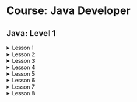 # Course: Java Developer
## Java: Level 1
<details>
<summary>Lesson 1</summary>

* Create empty project in IntelliJ IDEA, create fist class and main method in it.
* Create variables of all known primitive types (incl. String type).
* Create method, which calculates `a * (b + (c / d))` and return the result, where a, b, c and d - parameters of the 
method.
* Write a method, which takes 2 integers as a parameters and checks, if sum of them is in range from 10 to 20 (incl). 
If yes - 
return `true`, else `false`.
* Write a method which takes an integer as a parameter and returns `true` if this integer is negative.
* Write a method which takes a String `name` parameter and prints `Hello, $name` in the console.
* *Write a method that checks is year leap or not and prints the result to the console. Every 4th year is a leap, except 
every 100th
but every 400th is a leap also.
</details>

<details>
<summary>Lesson 2</summary>

* Create an Integer Array, which contains zeros and ones, ex. `[ 1, 1, 0, 0, 1, 0, 1, 1, 0, 0 ]`. Using a loop and a 
condition
replace zeros on ones, and ones on zeros.
* Create an Integer Array with the size 8, and using loop fill it with the next values: `0 3 6 9 12 15 18 21`.
* Create an array `[ 1, 5, 3, 2, 11, 4, 5, 2, 4, 8, 9, 1 ]` and all digits, that are below 6 multiply by 2.
* Create an square two-dimensions array (count of lines and columns are equals) and using loop, fill its diagonals
with ones.
* **Create one-dimension array and find the minimum and maximum (without using internet)
* **Write a method, which takes not-empty integer array. Method must return `true`, if there is a place in the array,
 where the sum of the right part is equals to the sum of the left part. Examples: 
    
    `checkBalance([2, 2, 2, 1, 2, 2, || 10, 1])` → `true`
    
    `checkBalance([1, 1, 1, || 2, 1])` → `true`
    
    Border of sides is shown by `||` symbols, do not include them in the array.
* ****Write a method, which takes one-dimension array, and the number `n` (maybe positive or negative).  Method must 
shift 
all elements in the array on the `n` places. To complicate the task - additional arrays are not allowed. Examples:

   `moveElements(int[1, 2, 3, 4, 5] arr, int 2)` → `int[4, 5, 1, 2, 3]`
   `moveElements(int[1, 2, 3, 4, 5] arr, int -2)` → `int[3, 4, 5, 1, 2]`
</details>

<details> 
<summary>Lesson 3</summary>

* Write a program, which makes a number, from 0 to 9, and gives to the user 3 tries to guess this number. On each try
computer must tell to the user is the guessed number is lower or higher. After the win/lose, the program must ask - 
`Repeat the game? 1 - Yes, 2 - No`
* *Create an array of words:

   `String[] words = {"apple", "orange", "lemon", "banana", "apricot", "avocado", "broccoli", "carrot", "cherry", 
   "garlic", "grape", "melon", "leak", "kiwi", "mango", "mushroom", "nut", "olive", "pea", "peanut", "pear", "pepper", 
   "pineapple", "pumpkin", "potato"}`
   
   When program starts, computer is randomly takes one word from the array and ask user to guess it. It takes the try 
   from the console and compares this try to the guessed word. If word not guessed, computer shows the letters, 
   which are in the right place. Example:
   
   `apple` - hidden word.
   
   `apricot` - user's try.
   
   `ap#############` - result. Use 15 repeated symbols `#` to hide the original lenght of the hidden word.
   
   Playing as long as user guesses the word.
   
   Use only lowercase letters.
</details>

<details>
<summary>Lesson 4</summary>

* Fully understand the code, try to rewrite it by yourself, trying not to peek at the training manual
* Rewrite win check on loops instead of lot of ifs
* *Try to rewrite win check, so it could work for 5x5 field, and the win length is 4.
* ***Try to rewrite AI, so it could block human turns.
</details>

<details>
<summary>Lesson 5</summary>

* Create class Employee with fields:
   * Full name
   * Position
   * email
   * phone number
   * age
* Class constructor must fill fields above when you create the instance of the class
* In Employee class create method, that prints info about Employee to the console
* Create an Array of 5 Employees
* *Using the loop, print the info about all Employees in the array 
</details>

<details>
<summary>Lesson 6</summary>

* Create classes:
   * Dog
   * Horse
   * Bird
   * Cat
   
   All of them should inherit from the Animal class
* Animals can perform actions:
   * Run
   * Jump
   * Swim
* To each action (method) you should pass a double parameter, which is:
   * length - for swimming and running
   * height - for jumping
* Every animal has own limits:
   * Run:
       * Cat = 200 meters
       * Dog = 500 meters
       * Horse = 1500 meters
       * Bird = 5 meters
   * Swim:
       * Cat and Bird cannot swim
       * Dog = 10 meters
       * Horse = 100 meters
   * Jump:
       * Cat = 2 meters
       * Dog = 0.4 meters
       * Horse = 3 meters
       * Bird = 0.1 meters
* When animal try to perform any action, we must return the result: is the action performed successfully. 

   Example: `dog.run(150);` → result = "Dog runs successfully!"
* *Add the count of created cats, dogs, and Animals in general
* *Add the range of animals limit. E.g one dog could have 400 meters run limit, the other dog has 600 meters of run 
limit.
</details>

<details>
<summary>Lesson 7</summary>

* Create to text-files (50-100 symbols each)
* Write a program, which merge both files into the new one. First - the text of the first file, second - text of the
second file.
* Write a method, which takes a word from user (console) and checks that this word contains in one (or both) of the 
files.
* *Write a method, which takes a word from user (console) and checks that this word contains in all files in folder.
* *Write a method, which takes a word from user (console) and adds this word to all files in folder
</details>

<details>
<summary>Lesson 8</summary> 

* Fully understand the code, try to rewrite one of the windows.
* Prepare the list of questions to the last lesson in Java 1 course.
* *Draw a game field according to Field Size

</details>